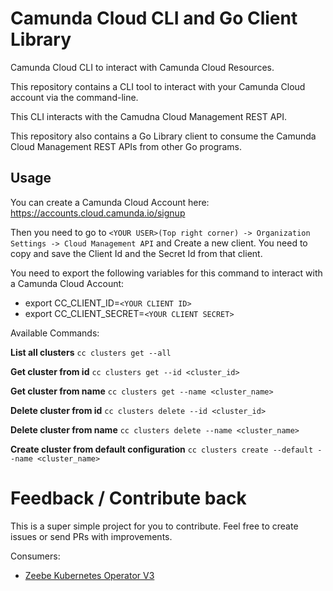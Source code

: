 # Camunda Cloud CLI and Go Client Library

Camunda Cloud CLI to interact with Camunda Cloud Resources.

This repository contains a CLI tool to interact with your Camunda Cloud account via the command-line. 

This CLI interacts with the Camudna Cloud Management REST API.

This repository also contains a Go Library client to consume the Camunda Cloud Management REST APIs from other Go programs. 

## Usage


You can create a Camunda Cloud Account here: https://accounts.cloud.camunda.io/signup
  
Then you need to go to `<YOUR USER>(Top right corner) -> Organization Settings -> Cloud Management API` 
and Create a new client. 
You need to copy and save the Client Id and the Secret Id from that client. 

You need to export the following variables for this command to interact with a Camunda Cloud Account:
  - export CC_CLIENT_ID=`<YOUR CLIENT ID>`
  - export CC_CLIENT_SECRET=`<YOUR CLIENT SECRET>`
  
  Available Commands:  
  
  **List all clusters**
  `cc clusters get --all`

  **Get cluster from id**
  `cc clusters get --id <cluster_id>`

  **Get cluster from name**
  `cc clusters get --name <cluster_name>`

  **Delete cluster from id**
  `cc clusters delete --id <cluster_id>`

  **Delete cluster from name**
  `cc clusters delete --name <cluster_name>`

  **Create cluster from default configuration**
  `cc clusters create --default --name <cluster_name>`

# Feedback / Contribute back

This is a super simple project for you to contribute. Feel free to create issues or send PRs with improvements. 

Consumers: 
- [Zeebe Kubernetes Operator V3](https://github.com/salaboy/zeebe-operator-cc)
